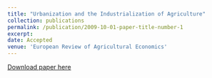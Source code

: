 ```yaml
---
title: "Urbanization and the Industrialization of Agriculture"
collection: publications
permalink: /publication/2009-10-01-paper-title-number-1
excerpt:
date: Accepted
venue: 'European Review of Agricultural Economics'
---
```


[Download paper here](http://academicpages.github.io/files/paper1.pdf)
